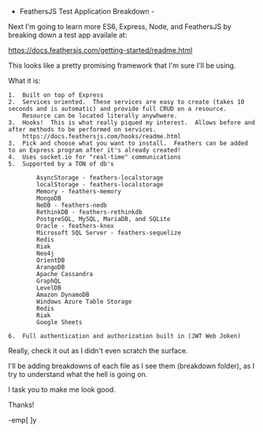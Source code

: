 - FeathersJS Test Application Breakdown -

Next I'm going to learn more ES6, Express, Node, and FeathersJS by breaking down a test app availale at:

https://docs.feathersjs.com/getting-started/readme.html

This looks like a pretty promising framework that I'm sure I'll be using.

What it is:

	1.  Built on top of Express
	2.  Services oriented.  These services are easy to create (takes 10 seconds and is automatic) and provide full CRUD on a resource. 
	    Resource can be located literally anywhwere.
	3.  Hooks!  This is what really piqued my interest.  Allows before and after methods to be performed on services.
		https://docs.feathersjs.com/hooks/readme.html
	3.  Pick and choose what you want to install.  Feathers can be added to an Express program after it's already created!
	4.  Uses socket.io for "real-time" communications
	5.  Supported by a TON of db's

			AsyncStorage - feathers-localstorage
			localStorage - feathers-localstorage
			Memory - feathers-memory
			MongoDB
			NeDB - feathers-nedb
			RethinkDB - feathers-rethinkdb
			PostgreSQL, MySQL, MariaDB, and SQLite
			Oracle - feathers-knex
			Microsoft SQL Server - feathers-sequelize
			Redis
			Riak
			Neo4j
			OrientDB
			ArangoDB
			Apache Cassandra
			GraphQL
			LevelDB
			Amazon DynamoDB
			Windows Azure Table Storage
			Redis
			Riak
			Google Sheets

	6.  Full authentication and authorization built in (JWT Web Joken)

Really, check it out as I didn't even scratch the surface.

I'll be adding breakdowns of each file as I see them (breakdown folder), as I try to understand what the hell is going on.

I task you to make me look good.

Thanks!

-emp[ ]y

 
